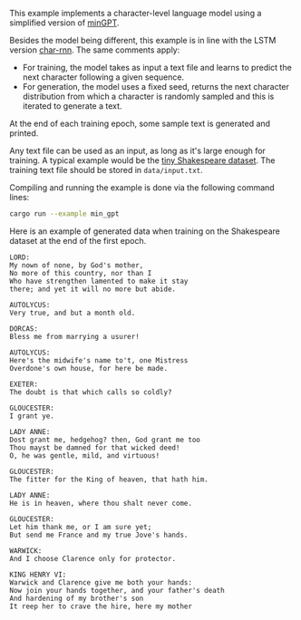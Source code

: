 This example implements a character-level language model using
a simplified version of [minGPT](https://github.com/karpathy/minGPT).

Besides the model being different, this example is in line with the LSTM
version [char-rnn](https://github.com/LaurentMazare/tch-rs/tree/master/examples/char-rnn).
The same comments apply:
- For training, the model takes as input a text file and learns to predict the
  next character following a given sequence.
- For generation, the model uses a fixed seed, returns the next character
  distribution from which a character is randomly sampled and this is iterated
  to generate a text.

At the end of each training epoch, some sample text is generated and printed.

Any text file can be used as an input, as long as it's large enough for training.
A typical example would be the
[tiny Shakespeare dataset](https://raw.githubusercontent.com/karpathy/char-rnn/master/data/tinyshakespeare/input.txt).
The training text file should be stored in `data/input.txt`.

Compiling and running the example is done via the following command lines:
```bash
cargo run --example min_gpt
```

Here is an example of generated data when training on the Shakespeare dataset at
the end of the first epoch.

```
LORD:
My nown of none, by God's mother,
No more of this country, nor than I
Who have strengthen lamented to make it stay
there; and yet it will no more but abide.

AUTOLYCUS:
Very true, and but a month old.

DORCAS:
Bless me from marrying a usurer!

AUTOLYCUS:
Here's the midwife's name to't, one Mistress
Overdone's own house, for here be made.

EXETER:
The doubt is that which calls so coldly?

GLOUCESTER:
I grant ye.

LADY ANNE:
Dost grant me, hedgehog? then, God grant me too
Thou mayst be damned for that wicked deed!
O, he was gentle, mild, and virtuous!

GLOUCESTER:
The fitter for the King of heaven, that hath him.

LADY ANNE:
He is in heaven, where thou shalt never come.

GLOUCESTER:
Let him thank me, or I am sure yet;
But send me France and my true Jove's hands.

WARWICK:
And I choose Clarence only for protector.

KING HENRY VI:
Warwick and Clarence give me both your hands:
Now join your hands together, and your father's death
And hardening of my brother's son
It reep her to crave the hire, here my mother
```
